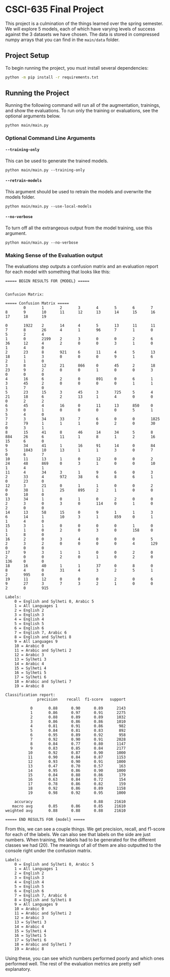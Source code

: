 # CSCI-635 Final Project
This project is a culmination of the things learned over the spring semester. We will explore 
5 models, each of which have varying levels of success against the 3 datasets we have chosen.
The data is stored in compressed numpy arrays that you can find in the `main/data` folder.

## Project Setup
To begin running the project, you must install several dependencies:

```sh
python -m pip install -r requirements.txt
```

## Running the Project
Running the following command will run all of the augmentation, trainings, and show the evaluations.
To run only the training or evaluations, see the optional arguments below.

```
python main/main.py
```

### Optional Command Line Arguments

#### `--training-only`
This can be used to generate the trained models.

```
python main/main.py --training-only
```

#### `--retrain-models`
This argument should be used to retrain the models and overwrite the models folder.

```
python main/main.py --use-local-models
```

#### `--no-verbose`
To turn off all the extrangeous output from the model training, use this argument.

```
python main/main.py --no-verbose
```

### Making Sense of the Evaluation output
The evaluations step outputs a confusion matrix and an evaluation report for each model with something that looks like this:

```
===== BEGIN RESULTS FOR {MODEL} =====


Confusion Matrix:

===== Confusion Matrix =====
        0       1       2       3       4       5       6       7       8       9       10      11      12      13      14      15      16      17      18      19

0       1922    2       14      4       5       13      11      11      7       8       26      4       1       96      7       1       0       5       2       4
1       0       2199    2       3       0       0       2       6       36      12      4       2       0       0       3       1       0       1       4       0
2       23      8       921     6       11      4       5       13      18      1       3       0       0       0       9       1       6       2       1       0
3       8       12      21      866     0       45      2       18      23      9       2       0       0       1       0       0       3       0       0       0
4       16      6       2       0       891     0       6       1       3       45      2       0       0       0       0       1       1       1       7       0
5       23      15      3       45      3       725     5       4       21      18      6       2       13      1       4       0       0       0       2       2
6       45      4       16      0       11      13      850     0       3       0       1       0       0       0       0       5       1       5       4       0
7       3       34      33      7       6       0       0       1825    2       79      1       1       1       0       2       0       30      0       3       1
8       15      41      8       46      14      34      5       8       884     26      6       11      1       8       1       2       16      15      6       0
9       34      41      1       16      91      14      0       84      5       1843    10      13      1       1       3       0       7       0       6       7
10      11      13      1       0       12      0       0       2       24      48      869     0       3       1       0       0       10      1       4       1
11      4       34      3       1       9       6       0       3       2       33      4       972     38      6       8       6       1       0       23      0
12      3       21      0       1       1       0       0       2       0       38      1       25      895     2       1       0       0       0       10      0
13      34      1       0       1       0       2       0       0       2       3       0       3       0       114     0       1       0       2       0       0
14      13      58      15      0       9       1       1       3       6       14      1       10      3       1       859     0       1       1       4       0
15      3       1       0       0       0       0       1       0       1       1       0       2       0       3       0       158     0       1       8       0
16      2       0       3       4       0       0       0       5       2       3       2       0       0       0       0       4       129     0       0       0
17      9       3       1       1       0       0       2       0       2       0       0       2       0       1       0       2       0       136     0       0
18      16      40      1       1       37      0       8       0       8       4       0       31      4       3       2       5       1       2       995     0
19      11      12      0       0       0       2       0       6       9       27      3       7       3       2       1       0       0       2       0       915

Labels:
    0 = English and Sylheti 0, Arabic 5
    1 = All Languages 1
    2 = English 2
    3 = English 3
    4 = English 4
    5 = English 5
    6 = English 6
    7 = English 7, Arabic 6
    8 = English and Sylheti 8
    9 = All Languages 9
    10 = Arabic 0
    11 = Arabic and Sylheti 2
    12 = Arabic 3
    13 = Sylheti 3
    14 = Arabic 4
    15 = Sylheti 4
    16 = Sylheti 5
    17 = Sylheti 6
    18 = Arabic and Sylheti 7
    19 = Arabic 8

Classification report:
              precision    recall  f1-score   support

           0       0.88      0.90      0.89      2143
           1       0.86      0.97      0.91      2275
           2       0.88      0.89      0.89      1032
           3       0.86      0.86      0.86      1010
           4       0.81      0.91      0.86       982
           5       0.84      0.81      0.83       892
           6       0.95      0.89      0.92       958
           7       0.92      0.90      0.91      2028
           8       0.84      0.77      0.80      1147
           9       0.83      0.85      0.84      2177
          10       0.92      0.87      0.90      1000
          11       0.90      0.84      0.87      1153
          12       0.93      0.90      0.91      1000
          13       0.47      0.70      0.57       163
          14       0.95      0.86      0.90      1000
          15       0.84      0.88      0.86       179
          16       0.63      0.84      0.72       154
          17       0.78      0.86      0.82       159
          18       0.92      0.86      0.89      1158
          19       0.98      0.92      0.95      1000

    accuracy                           0.88     21610
   macro avg       0.85      0.86      0.85     21610
weighted avg       0.88      0.88      0.88     21610

===== END RESULTS FOR {model} =====
```

From this, we can see a couple things. We get precision, recall, and f1-score for each of the labels. We can also see that labels on the side are just numbers. When 
training, the labels had to be generated for the different classes we had (20). The meanings of all of them are also outputted to the console right under the confusion 
matrix.

```
Labels:
    0 = English and Sylheti 0, Arabic 5
    1 = All Languages 1
    2 = English 2
    3 = English 3
    4 = English 4
    5 = English 5
    6 = English 6
    7 = English 7, Arabic 6
    8 = English and Sylheti 8
    9 = All Languages 9
    10 = Arabic 0
    11 = Arabic and Sylheti 2
    12 = Arabic 3
    13 = Sylheti 3
    14 = Arabic 4
    15 = Sylheti 4
    16 = Sylheti 5
    17 = Sylheti 6
    18 = Arabic and Sylheti 7
    19 = Arabic 8
```

Using these, you can see which numbers performed poorly and which ones performed well. The rest of the evaluation metrics are pretty self explanatory.
